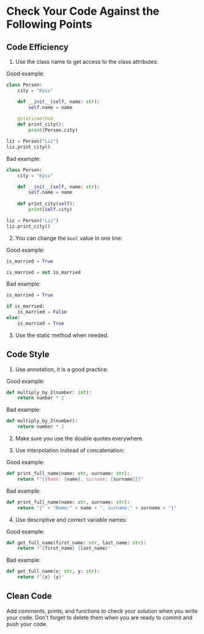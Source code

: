 # Сheck Your Code Against the Following Points

## Code Efficiency

1. Use the class name to get access to the class attributes:

Good example:

```python
class Person:
    city = "Kyiv"

    def __init__(self, name: str):
        self.name = name
        
    @staticmethod    
    def print_city():
        print(Person.city)

liz = Person("Liz")
liz.print_city()
```

Bad example:

```python
class Person:
    city = "Kyiv"

    def __init__(self, name: str):
        self.name = name
        
    def print_city(self):
        print(self.city)

liz = Person("Liz")
liz.print_city()
```

2. You can change the `bool` value in one line:

Good example:

```python
is_married = True

is_married = not is_married
```

Bad example:

```python
is_married = True

if is_married:
    is_married = False
else:
    is_married = True
```

3. Use the static method when needed.

## Code Style

1. Use annotation, it is a good practice:

Good example:

```python
def multiply_by_2(number: int):
    return number * 2
```

Bad example:
```python
def multiply_by_2(number):
    return number * 2
```

2. Make sure you use the double quotes everywhere.

3. Use interpolation instead of concatenation:

Good example:

```python
def print_full_name(name: str, surname: str):
    return f"{{Name: {name}, surname: {surname}}}"
```

Bad example:

```python
def print_full_name(name: str, surname: str):
    return "{" + "Name:" + name + ", surname:" + surname + "}"
```

4. Use descriptive and correct variable names:

Good example:

```python
def get_full_name(first_name: str, last_name: str):
    return f"{first_name} {last_name}"
```

Bad example:
```python
def get_full_name(x: str, y: str):
    return f"{x} {y}"
```

## Clean Code

Add comments, prints, and functions to check your solution when you write your code. 
Don't forget to delete them when you are ready to commit and push your code.
